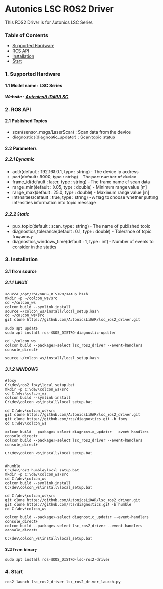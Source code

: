 # Autonics LSC ROS2 Driver
This ROS2 Driver is for Autonics LSC Series

### Table of Contents

- [Supported Hardware](#1-supported-hardware)
- [ROS API](#2-ros-api)
- [Installation](#3-installation)
- [Start](#4-start)


### 1. Supported Hardware
#### 1.1 Model name : LSC Series
#####   Website : [Autonics/LiDAR/LSC](https://www.autonics.com/series/3001018)


### 2. ROS API
#### 2.1 Published Topics
* scan(sensor_msgs/LaserScan) : Scan data from the device
* diagnostics(diagnostic_updater) : Scan topic status
#### 2.2 Parameters
##### 2.2.1 Dynamic
* addr(default : 192.168.0.1, type : string) - The device ip address
* port(default : 8000, type : string) - The port number of device
* frame_id(default : laser, type : string) - The frame name of scan data
* range_min(default : 0.05, type : double) - Minimum range value [m]
* range_max(default : 25.0, type : double) - Maximum range value [m]
* intensities(default : true, type : string) - A flag to choose whether putting intensities information into topic message
##### 2.2.2 Static
* pub_topic(default : scan. type : string) - The name of published topic
* diagnostics_tolerance(default : 0.1, type : double) - Tolerance of topic frequency
* diagnostics_windows_time(default : 1, type : int) - Number of events to consider in the statics 


### 3. Installation
####   3.1 from source
##### 3.1.1 LINUX
    source /opt/ros/$ROS_DISTRO/setup.bash
    mkdir -p ~/colcon_ws/src 
    cd ~/colcon_ws 
    colcon build --symlink-install
    source ~/colcon_ws/install/local_setup.bash
    cd ~/colcon_ws/src 
    git clone https://github.com/AutonicsLiDAR/lsc_ros2_driver.git
    
    sudo apt update 
    sudo apt install ros-$ROS_DISTRO-diagnostic-updater

    cd ~/colcon_ws 
    colcon build --packages-select lsc_ros2_driver --event-handlers console_direct+
    
    source ~/colcon_ws/install/local_setup.bash
    
    
##### 3.1.2 WINDOWS
    #foxy
    C:\dev\ros2_foxy\local_setup.bat
    mkdir -p C:\dev\colcon_ws\src 
    cd C:\dev\colcon_ws
    colcon build --symlink-install
    C:\dev\colcon_ws\install\local_setup.bat
   
    cd C:\dev\colcon_ws\src
    git clone https://github.com/AutonicsLiDAR/lsc_ros2_driver.git
    git clone https://github.com/ros/diagnostics.git -b foxy
    cd C:\dev\colcon_ws
    
    colcon build --packages-select diagnostic_updater --event-handlers console_direct+
    colcon build --packages-select lsc_ros2_driver --event-handlers console_direct+
    
    C:\dev\colcon_ws\install\local_setup.bat
    
    
    #humble
    C:\dev\ros2_humble\local_setup.bat
    mkdir -p C:\dev\colcon_ws\src 
    cd C:\dev\colcon_ws
    colcon build --symlink-install
    C:\dev\colcon_ws\install\local_setup.bat
    
    cd C:\dev\colcon_ws\src
    git clone https://github.com/AutonicsLiDAR/lsc_ros2_driver.git
    git clone https://github.com/ros/diagnostics.git -b humble
    cd C:\dev\colcon_ws
    
    colcon build --packages-select diagnostic_updater --event-handlers console_direct+
    colcon build --packages-select lsc_ros2_driver --event-handlers console_direct+
    
    C:\dev\colcon_ws\install\local_setup.bat
   
   
####   3.2 from binary
    sudo apt install ros-$ROS_DISTRO-lsc-ros2-driver


### 4. Start
    ros2 launch lsc_ros2_driver lsc_ros2_driver_launch.py
